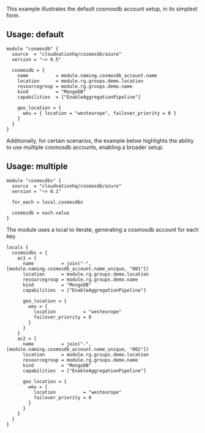 This example illustrates the default cosmosdb account setup, in its simplest form.

## Usage: default

```hcl
module "cosmosdb" {
  source  = "cloudnationhq/cosmosdb/azure"
  version = "~> 0.5"

  cosmosdb = {
    name          = module.naming.cosmosdb_account.name
    location      = module.rg.groups.demo.location
    resourcegroup = module.rg.groups.demo.name
    kind          = "MongoDB"
    capabilities  = ["EnableAggregationPipeline"]

    geo_location = {
      weu = { location = "westeurope", failover_priority = 0 }
    }
  }
}
```

Additionally, for certain scenarios, the example below highlights the ability to use multiple cosmosdb accounts, enabling a broader setup.

## Usage: multiple

```hcl
module "cosmosdbs" {
  source  = "cloudnationhq/cosmosdb/azure"
  version = "~> 0.1"

  for_each = local.cosmosdbs

  cosmosdb = each.value
}
```

The module uses a local to iterate, generating a cosmosdb account for each key.

```hcl
locals {
  cosmosdbs = {
    ac1 = {
      name          = join("-", [module.naming.cosmosdb_account.name_unique, "001"])
      location      = module.rg.groups.demo.location
      resourcegroup = module.rg.groups.demo.name
      kind          = "MongoDB"
      capabilities  = ["EnableAggregationPipeline"]

      geo_location = {
        weu = {
          location          = "westeurope"
          failover_priority = 0
        }
      }
    }
    ac2 = {
      name          = join("-", [module.naming.cosmosdb_account.name_unique, "002"])
      location      = module.rg.groups.demo.location
      resourcegroup = module.rg.groups.demo.name
      kind          = "MongoDB"
      capabilities  = ["EnableAggregationPipeline"]

      geo_location = {
        weu = {
          location          = "westeurope"
          failover_priority = 0
        }
      }
    }
  }
}
```
